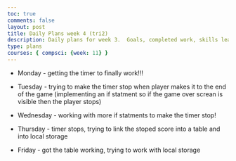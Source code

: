 ```yaml
---
toc: true
comments: false
layout: post
title: Daily Plans week 4 (tri2)
description: Daily plans for week 3.  Goals, completed work, skills learned
type: plans
courses: { compsci: {week: 11} }
---
```



- Monday - getting the timer to finally work!!!  

- Tuesday - trying to make the timer stop when player makes it to the end of the game (implementing an if statment so if the game over screan is visible then the player stops)

- Wednesday - working with more if statments to make the timer stop!

- Thursday - timer stops, trying to link the stoped score into a table and into local storage

- Friday - got the table working, trying to work with local storage

